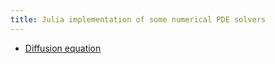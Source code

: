 ```yaml
---
title: Julia implementation of some numerical PDE solvers
---
```


- [Diffusion equation](./diffusion.html)

